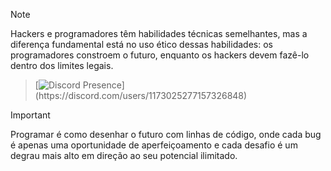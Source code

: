 > [!NOTE]
> Hackers e programadores têm habilidades técnicas semelhantes, mas a diferença fundamental está no uso ético dessas habilidades: os programadores constroem o futuro, enquanto os hackers devem fazê-lo dentro dos limites legais.

> [![Discord Presence](https://lanyard-profile-readme.vercel.app/api/1173025277157326848?theme=light&bg=809ecf&animated=false&hideDiscrim=true&borderRadius=30px&idleMessage=Probably%20doing%20something%20else...)](https://discord.com/users/1173025277157326848)

> [!IMPORTANT]  
> Programar é como desenhar o futuro com linhas de código, onde cada bug é apenas uma oportunidade de aperfeiçoamento e cada desafio é um degrau mais alto em direção ao seu potencial ilimitado.
